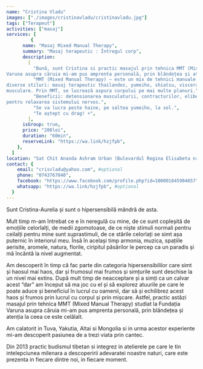 ```yaml
---
name: "Cristina Vladu"
images: ["./images/cristinavladu/cristinavladu.jpg"]
tags: ["Terapeut"]
activities: ["masaj"]
services: [
         {
      name: "Masaj Mixed Manual Therapy",
      summary: "Masaj terapeutic : Întregul corp",
      description:
        [
          "Bună, sunt Cristina si practic masajul prin tehnica MMT (Mixed Manual Therapy) studiat la Fundația
Varuna asupra căruia mi-am pus amprenta personală, prin blândețea și atenția la simțuri.",
          "MMT (Mixed Manual Therapy) – este un mix de tehnici manuale terapeutice puse la comun din
diverse stiluri: masaj terapeutic thailandez, yumeiho, shiatsu, visceral, craniosacral, lucrul pe fascii
musculare. Prin MMT, se lucrează aspura corpului pe mai multe planuri.",
          "Beneficii: detensionarea musculaturii, contracturilor, eliberarea energiei stagnante din interior
pentru relaxarea sistemului nervos.",
          "Se va lucra peste haine, pe saltea yumeiho, la sol.",
          "Te aștept cu drag! ☀",
        ],
      isGroup: true,
      price: "200lei",
      duration: "60min",
      reserveLink: "https://wa.link/hzjfpb",
    },
  ]
location: "Sat Chit Ananda Ashram Urban (Bulevardul Regina Elisabeta nr 25,București) / Sambodhi Studio (Str. Popa Rusu 16A, Bucuresti)" #optional
contact: {
    email: "crisvladu@yahoo.com", #optional
    phone: "0743767040",
    facebook: "https://www.facebook.com/profile.php?id=100001845904657", #optional
    whatsapp: "https://wa.link/hzjfpb", #optional
  }
---
```


Sunt Cristina-Aurelia și sunt o hipersensibilă mândră de asta.

Mult timp m-am întrebat ce e în neregulă cu mine, de ce sunt copleșită de emoțiile celorlalți, de medii zgomotoase, de ce niște stimuli normali pentru ceilalți pentru mine sunt suprastimuli, de ce stările celorlați se simt așa puternic în interiorul meu. Însă în același timp armonia, muzica, spațiile aerisite, aromele, natura, florile, ciripitul păsărilor le percep ca un paradis și mă încântă la nivel augmentat.

Am descoperit în timp că fac parte din categoria hipersensibililor care simt și haosul mai haos, dar și frumosul mai frumos și simțurile sunt deschise la un nivel mai extins.
După mult timp de neacceptare și a simți ca un calvar acest “dar” am început să ma joc cu el și să explorez atuurile pe care le poate aduce și beneficiul în lucrul cu oamenii, dar să și echilibrez acest haos și frumos prin lucrul cu corpul și prin mișcare.
Astfel, practic astăzi masajul prin tehnica MMT (Mixed Manual Therapy) studiat la Fundația Varuna asupra căruia mi-am pus amprenta personală, prin blândețea și atenția la ceea ce este celălalt.

Am calatorit in Tuva, Yakutia, Altai si Mongolia si in urma acestor experiente mi-am descoperit pasiunea de a trezi viata prin cantec. 

Din 2013 practic budismul tibetan si integrez in atelierele pe care le tin intelepciunea milenara a descoperirii adevaratei noastre naturi, care este prezenta in fiecare dintre noi, in fiecare moment.

